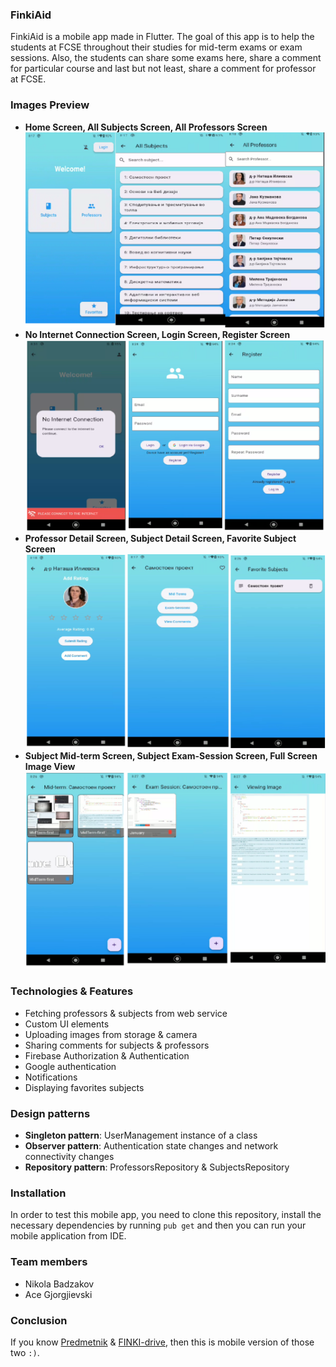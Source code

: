 ### FinkiAid

FinkiAid is a mobile app made in Flutter. The goal of this app is to help the
students at FCSE throughout their studies for mid-term exams or exam sessions.
Also, the students can share some exams here, share a comment for particular
course and last but not least, share a comment for professor at FCSE.


### Images Preview

* **Home Screen, All Subjects Screen, All Professors Screen**
  ![](assets/images_preview/1_image.png)
* **No Internet Connection Screen, Login Screen, Register Screen**
  ![](assets/images_preview/2_image.png)
* **Professor Detail Screen, Subject Detail Screen, Favorite Subject Screen**
  ![](assets/images_preview/3_image.png)
* **Subject Mid-term Screen, Subject Exam-Session Screen, Full Screen Image View**
  ![](assets/images_preview/4_image.png)


### Technologies & Features
- Fetching professors & subjects from web service
- Custom UI elements
- Uploading images from storage & camera
- Sharing comments for subjects & professors
- Firebase Authorization & Authentication
- Google authentication
- Notifications
- Displaying favorites subjects

### Design patterns
- **Singleton pattern**: UserManagement instance of a class
- **Observer pattern**: Authentication state changes and 
  network connectivity changes
- **Repository pattern**: ProfessorsRepository & SubjectsRepository

### Installation

In order to test this mobile app, you need to clone this repository,
install the necessary dependencies by running ``pub get`` and then
you can run your mobile application from IDE.

### Team members
- Nikola Badzakov
- Ace Gjorgjievski

### Conclusion
If you know [Predmetnik](https://docs.google.com/document/d/1-f_vt1WENMCAl2ig4qUKtuMEa_ktEitudfZX_FVGdvU/edit?fbclid=IwAR1Dd4_uydYI1sk97yGWfeNvldvBzeALLy-QoES2_30Vdmcq_YUCwAmU5RE#heading=h.265za8hxsatf)
& [FINKI-drive](https://drive.google.com/drive/u/0/folders/1GDIqCYQev6LbaliWqBEBd2JTpjia2U3F), then this is mobile
version of those two `:)`.
